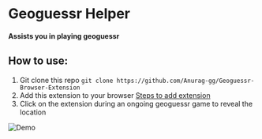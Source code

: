 # Geoguessr Helper
#### Assists you in playing geoguessr
## How to use:
1. Git clone this repo
`git clone https://github.com/Anurag-gg/Geoguessr-Browser-Extension`
2. Add this extension to your browser
[Steps to add extension](https://support.google.com/chrome/a/answer/2714278?hl=en)
3. Click on the extension during an ongoing geoguessr game to reveal the location

 ![Demo]([/assets/images/tux.png](https://github.com/Anurag-gg/Geoguessr-Browser-Extension/blob/main/demo.png)https://github.com/Anurag-gg/Geoguessr-Browser-Extension/blob/main/demo.png)
